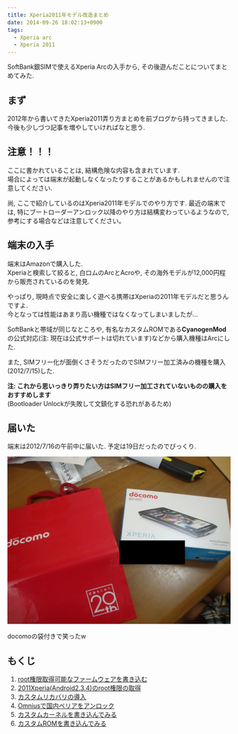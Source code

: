 ```yaml
---
title: Xperia2011年モデル改造まとめ
date: 2014-09-26 18:02:13+0900
tags:
  - Xperia arc
  - Xperia 2011
---
```


SoftBank銀SIMで使えるXperia Arcの入手から, その後遊んだことについてまとめてみた.

## まず
2012年から書いてきたXperia2011弄り方まとめを前ブログから持ってきました.  
今後も少しづつ記事を増やしていければなと思う.

## 注意！！！

ここに書かれていることは, 結構危険な内容も含まれています.  
場合によっては端末が起動しなくなったりすることがあるかもしれませんので注意してください.

尚, ここで紹介しているのはXperia2011年モデルでのやり方です.
最近の端末では, 特にブートローダーアンロック以降のやり方は結構変わっているようなので, 参考にする場合などは注意してください。

## 端末の入手

端末はAmazonで購入した.  
Xperiaと検索して絞ると, 白ロムのArcとAcroや, その海外モデルが12,000円程から販売されているのを発見.

やっぱり, 現時点で安全に楽しく遊べる携帯はXperiaの2011年モデルだと思うんですよ.  
今となっては性能はあまり高い機種ではなくなってしまいましたが...

SoftBankと帯域が同じなところや, 有名なカスタムROMである**CyanogenMod**の公式対応(注: 現在は公式サポートは切れています)などから購入機種はArcにした.

また, SIMフリー化が面倒くさそうだったのでSIMフリー加工済みの機種を購入(2012/7/15)した.

**注: これから思いっきり弄りたい方はSIMフリー加工されていないものの購入をおすすめします**  
(Bootloader Unlockが失敗して文鎮化する恐れがあるため)

## 届いた
端末は2012/7/16の午前中に届いた. 予定は19日だったのでびっくり.

![arc](./DSC061362.jpg)

docomoの袋付きで笑ったw

## もくじ

1. [root権限取得可能なファームウェアを書き込む](/blog/2013/01/08/xperia2011_flash_rootable_rom/)
2. [2011Xperia(Android2.3.4)のroot権限の取得](/blog/2013/01/08/xperia2011_rooting/)
3. [カスタムリカバリの導入](/blog/2013/01/08/xperia2011_flash_custom_recovery/)
4. [Omniusで国内ペリアをアンロック](/blog/2013/03/09/xperia2011_bootloader_unlock_with_omnius/)
5. [カスタムカーネルを書き込んでみる](/blog/2013/03/09/xperia2011_flash_custom_kernel/)
6. [カスタムROMを書き込んでみる](/blog/2013/06/29/xperia2011_flash_custom_rom/)

